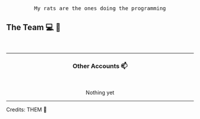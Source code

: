 <p align="center"> <samp>My rats are the ones doing the programming


## The Team :computer: :rat:

<div style="display: flex; gap: 10px;">
<!--     <div style="display: flex; align-items: center; flex-direction: column;">
        <div style="background: #35122f; padding: 7px 15px; text-align: center; font-weight: bold; width:100%">Dino</div>
        <img src="https://raw.githubusercontent.com/media253/media253/main/rats/dino.jpg" height="120px" style="max-width: fit-content;"/>
    </div>
    <div style="display: flex; align-items: center; flex-direction: column;">
        <div style="background: #35122f; padding: 7px 15px; text-align: center; font-weight: bold; width:100%">Happy</div>
        <img src="https://raw.githubusercontent.com/media253/media253/main/rats/groups/dino-happy.jpg" height="120px" style="max-width: fit-content;"/>
    </div>
    -
    <div style="display: flex; align-items: center; flex-direction: column;">
        <div style="background: #35122f; padding: 7px 15px; text-align: center; font-weight: bold; width:100%">Zorro</div>
        <img src="https://raw.githubusercontent.com/media253/media253/main/rats/zorro.jpg" height="120px" style="max-width: fit-content;"/>
    </div>
    <div style="display: flex; align-items: center; flex-direction: column;">
        <div style="background: #573b55; padding: 7px 15px; text-align: center; font-weight: bold; width:100%">Tumtum</div>
        <img src="https://raw.githubusercontent.com/media253/media253/main/rats/tumtum.jpg" height="120px" style="max-width: fit-content;"/>
    </div>
    <div style="display: flex; align-items: center; flex-direction: column;">
        <div style="background: #35122f; padding: 7px 15px; text-align: center; font-weight: bold; width:100%">Pokie</div>
        <img src="https://raw.githubusercontent.com/media253/media253/main/rats/pokie.jpg" height="120px" style="max-width: fit-content;"/>
    </div>
    <div style="display: flex; align-items: center; flex-direction: column;">
        <div style="background: #35122f; padding: 7px 15px; text-align: center; font-weight: bold; width:100%">Buddha</div>
        <img src="https://raw.githubusercontent.com/media253/media253/main/rats/buddha.jpg" height="120px" style="max-width: fit-content;"/>
    </div>
    -
    <div style="display: flex; align-items: center; flex-direction: column;">
        <div style="background: #35122f; padding: 7px 15px; text-align: center; font-weight: bold; width:100%">Koda</div>
        <img src="https://raw.githubusercontent.com/media253/media253/main/rats/koda.jpg" height="120px" style="max-width: fit-content;"/>
    </div>
    <div style="display: flex; align-items: center; flex-direction: column;">
        <div style="background: #573b55; padding: 7px 15px; text-align: center; font-weight: bold; width:100%">Skittle</div>
        <img src="https://raw.githubusercontent.com/media253/media253/main/rats/skittle.jpg" height="120px" style="max-width: fit-content;"/>
    </div>
    <div style="display: flex; align-items: center; flex-direction: column;">
        <div style="background: #35122f; padding: 7px 15px; text-align: center; font-weight: bold; width:100%">Tobi</div>
        <img src="https://raw.githubusercontent.com/media253/media253/main/rats/tobi.jpg" height="120px" style="max-width: fit-content;"/>
    </div>
    <div style="display: flex; align-items: center; flex-direction: column;">
        <div style="background: #35122f; padding: 7px 15px; text-align: center; font-weight: bold; width:100%">Kiwi</div>
        <img src="https://raw.githubusercontent.com/media253/media253/main/rats/kiwi.jpg" height="120px" style="max-width: fit-content;"/>
    </div>
    -
    <div style="display: flex; align-items: center; flex-direction: column;">
        <div style="background: #35122f; padding: 7px 15px; text-align: center; font-weight: bold; width:100%">Mac</div>
        <img src="https://raw.githubusercontent.com/media253/media253/main/rats/mac.jpg" height="120px" style="max-width: fit-content;"/>
    </div>
    <div style="display: flex; align-items: center; flex-direction: column;">
        <div style="background: #35122f; padding: 7px 15px; text-align: center; font-weight: bold; width:100%">Mako</div>
        <img src="https://raw.githubusercontent.com/media253/media253/main/rats/mako.jpg" height="120px" style="max-width: fit-content;"/>
    </div>
    -
    <div style="display: flex; align-items: center; flex-direction: column;">
        <div style="background: #35122f; padding: 7px 15px; text-align: center; font-weight: bold; width:100%">Turboflex</div>
        <img src="https://raw.githubusercontent.com/media253/media253/main/rats/turboflex.jpg" height="120px" style="max-width: fit-content;"/>
    </div>
    <div style="display: flex; align-items: center; flex-direction: column;">
        <div style="background: #35122f; padding: 7px 15px; text-align: center; font-weight: bold; width:100%">Chi</div>
        <img src="https://raw.githubusercontent.com/media253/media253/main/rats/chi.jpg" height="120px" style="max-width: fit-content;"/>
    </div>
    -
    <div style="display: flex; align-items: center; flex-direction: column;">
        <div style="background: #35122f; padding: 7px 15px; text-align: center; font-weight: bold; width:100%">Hop</div>
        <img src="https://raw.githubusercontent.com/media253/media253/main/rats/hop.jpg" height="120px" style="max-width: fit-content;"/>
    </div>
    <div style="display: flex; align-items: center; flex-direction: column;">
        <div style="background: #35122f; padding: 7px 15px; text-align: center; font-weight: bold; width:100%">Bean</div>
        <img src="https://raw.githubusercontent.com/media253/media253/main/rats/bean.jpg" height="120px" style="max-width: fit-content;"/>
    </div>
    <div style="display: flex; align-items: center; flex-direction: column;">
        <div style="background: #35122f; padding: 7px 15px; text-align: center; font-weight: bold; width:100%">Milk</div>
        <img src="https://raw.githubusercontent.com/media253/media253/main/rats/milk.jpg" height="120px" style="max-width: fit-content;"/>
    </div> -->
</div>

<br>

____



<h3 align="center"> Other Accounts 📫 </h3>
<br />
<p align="center">
Nothing yet

</p>

-----
Credits: THEM :rat:
